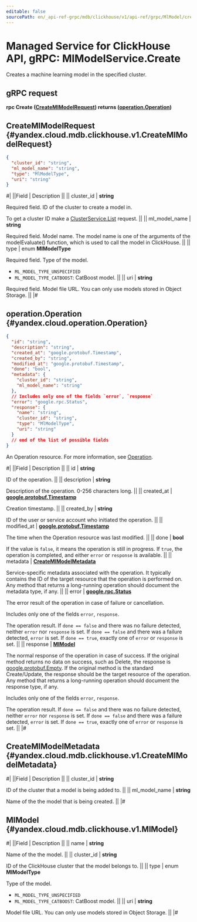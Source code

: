 ```yaml
---
editable: false
sourcePath: en/_api-ref-grpc/mdb/clickhouse/v1/api-ref/grpc/MlModel/create.md
---
```


# Managed Service for ClickHouse API, gRPC: MlModelService.Create

Creates a machine learning model in the specified cluster.

## gRPC request

**rpc Create ([CreateMlModelRequest](#yandex.cloud.mdb.clickhouse.v1.CreateMlModelRequest)) returns ([operation.Operation](#yandex.cloud.operation.Operation))**

## CreateMlModelRequest {#yandex.cloud.mdb.clickhouse.v1.CreateMlModelRequest}

```json
{
  "cluster_id": "string",
  "ml_model_name": "string",
  "type": "MlModelType",
  "uri": "string"
}
```

#|
||Field | Description ||
|| cluster_id | **string**

Required field. ID of the cluster to create a model in.

To get a cluster ID make a [ClusterService.List](/docs/managed-clickhouse/api-ref/grpc/Cluster/list#List) request. ||
|| ml_model_name | **string**

Required field. Model name. The model name is one of the arguments of the modelEvaluate() function, which is used to call the model in ClickHouse. ||
|| type | enum **MlModelType**

Required field. Type of the model.

- `ML_MODEL_TYPE_UNSPECIFIED`
- `ML_MODEL_TYPE_CATBOOST`: CatBoost model. ||
|| uri | **string**

Required field. Model file URL. You can only use models stored in Object Storage. ||
|#

## operation.Operation {#yandex.cloud.operation.Operation}

```json
{
  "id": "string",
  "description": "string",
  "created_at": "google.protobuf.Timestamp",
  "created_by": "string",
  "modified_at": "google.protobuf.Timestamp",
  "done": "bool",
  "metadata": {
    "cluster_id": "string",
    "ml_model_name": "string"
  },
  // Includes only one of the fields `error`, `response`
  "error": "google.rpc.Status",
  "response": {
    "name": "string",
    "cluster_id": "string",
    "type": "MlModelType",
    "uri": "string"
  }
  // end of the list of possible fields
}
```

An Operation resource. For more information, see [Operation](/docs/api-design-guide/concepts/operation).

#|
||Field | Description ||
|| id | **string**

ID of the operation. ||
|| description | **string**

Description of the operation. 0-256 characters long. ||
|| created_at | **[google.protobuf.Timestamp](https://developers.google.com/protocol-buffers/docs/reference/google.protobuf#timestamp)**

Creation timestamp. ||
|| created_by | **string**

ID of the user or service account who initiated the operation. ||
|| modified_at | **[google.protobuf.Timestamp](https://developers.google.com/protocol-buffers/docs/reference/google.protobuf#timestamp)**

The time when the Operation resource was last modified. ||
|| done | **bool**

If the value is `false`, it means the operation is still in progress.
If `true`, the operation is completed, and either `error` or `response` is available. ||
|| metadata | **[CreateMlModelMetadata](#yandex.cloud.mdb.clickhouse.v1.CreateMlModelMetadata)**

Service-specific metadata associated with the operation.
It typically contains the ID of the target resource that the operation is performed on.
Any method that returns a long-running operation should document the metadata type, if any. ||
|| error | **[google.rpc.Status](https://cloud.google.com/tasks/docs/reference/rpc/google.rpc#status)**

The error result of the operation in case of failure or cancellation.

Includes only one of the fields `error`, `response`.

The operation result.
If `done == false` and there was no failure detected, neither `error` nor `response` is set.
If `done == false` and there was a failure detected, `error` is set.
If `done == true`, exactly one of `error` or `response` is set. ||
|| response | **[MlModel](#yandex.cloud.mdb.clickhouse.v1.MlModel)**

The normal response of the operation in case of success.
If the original method returns no data on success, such as Delete,
the response is [google.protobuf.Empty](https://developers.google.com/protocol-buffers/docs/reference/google.protobuf#google.protobuf.Empty).
If the original method is the standard Create/Update,
the response should be the target resource of the operation.
Any method that returns a long-running operation should document the response type, if any.

Includes only one of the fields `error`, `response`.

The operation result.
If `done == false` and there was no failure detected, neither `error` nor `response` is set.
If `done == false` and there was a failure detected, `error` is set.
If `done == true`, exactly one of `error` or `response` is set. ||
|#

## CreateMlModelMetadata {#yandex.cloud.mdb.clickhouse.v1.CreateMlModelMetadata}

#|
||Field | Description ||
|| cluster_id | **string**

ID of the cluster that a model is being added to. ||
|| ml_model_name | **string**

Name of the the model that is being created. ||
|#

## MlModel {#yandex.cloud.mdb.clickhouse.v1.MlModel}

#|
||Field | Description ||
|| name | **string**

Name of the the model. ||
|| cluster_id | **string**

ID of the ClickHouse cluster that the model belongs to. ||
|| type | enum **MlModelType**

Type of the model.

- `ML_MODEL_TYPE_UNSPECIFIED`
- `ML_MODEL_TYPE_CATBOOST`: CatBoost model. ||
|| uri | **string**

Model file URL. You can only use models stored in Object Storage. ||
|#